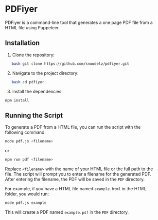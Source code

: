 # PDFiyer

PDFiyer is a command-line tool that generates a one page PDF file from a HTML file using Puppeteer.

## Installation

1. Clone the repository:

```bash
   bash git clone https://github.com/snoodelz/pdfiyer.git
```

2. Navigate to the project directory:

```bash
   bash cd pdfiyer
```

3. Install the dependencies:

```bash
npm install
```

## Running the Script

To generate a PDF from a HTML file, you can run the script with the following command:

```bash
node pdf.js <filename>
```

or

```bash
npm run pdf <filename>
```

Replace `<filename>` with the name of your HTML file or the full path to the file. The script will prompt you to enter a filename for the generated PDF. After entering the filename, the PDF will be saved in the `PDF` directory.

For example, if you have a HTML file named `example.html` in the HTML folder, you would run:

```bash
node pdf.js example
```

This will create a PDF named `example.pdf` in the `PDF` directory.
